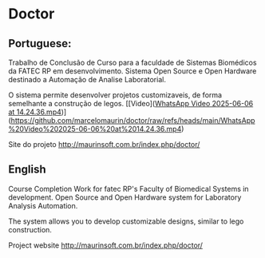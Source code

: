 # Doctor

## Portuguese:
Trabalho de Conclusão de Curso  para a faculdade de Sistemas Biomédicos da FATEC RP em desenvolvimento.
Sistema Open Source e Open Hardware destinado a Automação de Analise Laboratorial.

O sistema permite desenvolver projetos customizaveis, de forma semelhante a construção de legos.
[[Video]([WhatsApp Video 2025-06-06 at 14.24.36.mp4](https://github.com/marcelomaurin/doctor/raw/refs/heads/main/WhatsApp%20Video%202025-06-06%20at%2014.24.36.mp4))](https://github.com/marcelomaurin/doctor/raw/refs/heads/main/WhatsApp%20Video%202025-06-06%20at%2014.24.36.mp4)

Site do projeto
http://maurinsoft.com.br/index.php/doctor/

## English

Course Completion Work for fatec RP's Faculty of Biomedical Systems in development.
Open Source and Open Hardware system for Laboratory Analysis Automation.

The system allows you to develop customizable designs, similar to lego construction.

Project website http://maurinsoft.com.br/index.php/doctor/

